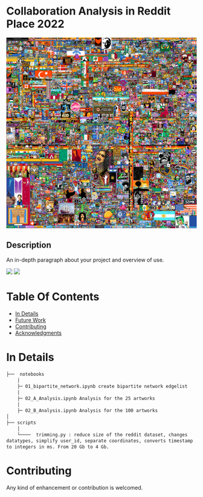 # Collaboration Analysis in Reddit Place 2022

![plot](assets/img/pic.png)


## Description

An in-depth paragraph about your project and overview of use.

<img src = "assets/projections/arts_weighted_100_2nd.png" width ="200" /> <img src = "assets/projections_communities/arts_weighted_100_2nd.png" width ="200" />

# Table Of Contents
-  [In Details](#in-details)
-  [Future Work](#future-work)
-  [Contributing](#contributing)
-  [Acknowledgments](#acknowledgments)


# In Details

```
├──  notebooks
    |
    ├─ 01_bipartite_network.ipynb create bipartite network edgelist
    |
    ├─ 02_A_Analysis.ipynb Analysis for the 25 artworks
    |
    ├─ 02_B_Analysis.ipynb Analysis for the 100 artworks
│
├── scripts
    │
    └────  trimming.py : reduce size of the reddit dataset, changes datatypes, simplify user_id, separate coordinates, converts timestamp to integers in ms. From 20 Gb to 4 Gb.
```




# Contributing
Any kind of enhancement or contribution is welcomed.
